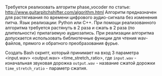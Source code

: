 Требуется реализовать алгоритм phase_vocoder по статье:
http://www.guitarpitchshifter.com/algorithm.html
Алгоритм предназначен для растягивания по времени цифрового аудио-сигнала без изменения питча.
Язык реализации: Python или C++.
При помощи реализованного алгоритма требуется растянуть в 2 раза и сжать в 2 раза (по длительности) прилагаемую аудиозапись.
При реализации алгоритма допускается использовать библиотечные функции для чтения wav-файлов, прямого и обратного преобразования фурье.


Создать Bash скрипт, который принимает на вход 3 параметра <input.wav> <output.wav> <time_stretch_ratio>, где `input.wav` - изначальная звуковая дорожка `output.wav` - название сжатой дорожки `time_stretch_ratio` - параметр сжатия.
